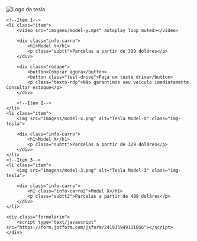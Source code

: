 <!DOCTYPE html> 
<html lang="pt-br">

<head>
    <meta charset="UTF-8">
    <meta name="viewport" content="width=device-width, initial-scale=1.0">
    <link rel="shortcut icon" href="favicon.ico" type="image/x-icon">
    <link rel="stylesheet" href="style.css">
    <title>New & Used Eletric Cars | Tesla</title>
</head>

<body>
    <img src="imagens/logo.png" alt="Logo da tesla" class="logo">

    <!--Item 1-->
    <li class="item">
        <video src="imagens/model-y.mp4" autoplay loop muted></video>

        <div class="info-carro">
            <h1>Model Y</h1>
            <p class="subtt">Parcelas a partir de 399 doláres</p>
        </div>

        <div class="rodape">
            <button>Comprar agora</button>
            <button class="test-drive">Faça um teste drive</button>
            <p class="texto-rdp">Não garantimos seu veículo imediatamente. Consultar estoque</p>
        </div>

        <!--Item 2-->
    </li>
    <li class="item">
        <img src="imagens/model-x.png" alt="Tesla Model-X" class="img-tesla">

        <div class="info-carro">
            <h1>Model X</h1>
            <p class="subtt">Parcelas a partir de 329 doláres</p>
        </div>
    </li>
    <!--Item 3-->
    <li class="item">
        <img src="imagens/model-3.png" alt="Tesla Model-3" class="img-tesla">

        <div class="info-carro">
            <h1 class="info-carro2">Model X</h1>
            <p class="subtt2">Parcelas a partir de 499 doláres</p>
        </div>
    </li>

    <div class="formulario">
        <script type="text/javascript" src="https://form.jotform.com/jsform/241935949111056"></script>
    </div>    
</body>
    <script src="scripts.js"></script>
</html>
